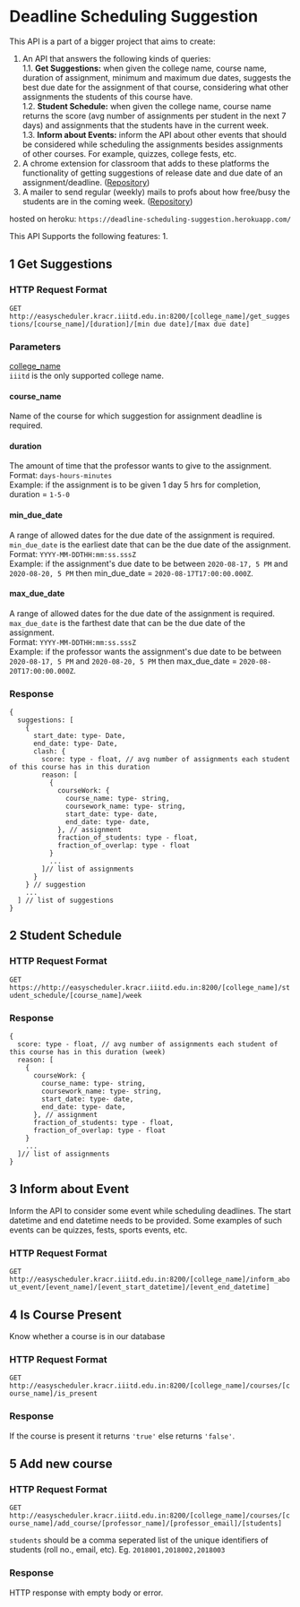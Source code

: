 # Deadline Scheduling Suggestion

This API is a part of a bigger project that aims to create:
1. An API that answers the following kinds of queries:    
 1.1. **Get Suggestions:** when given the college name, course name, duration of assignment, minimum and maximum due dates, suggests the best due date for the assignment of that course, considering what other assignments the students of this course have.     
 1.2. **Student Schedule:** when given the college name, course name returns the score (avg number of assignments per student in the next 7 days) and assignments that the students have in the current week.  
 1.3. **Inform about Events:** inform the API about other events that should be considered while scheduling the assignments besides assignments of other courses. For example, quizzes, college fests, etc.
2. A chrome extension for classroom that adds to these platforms the functionality of getting suggestions of release date and due date of an assignment/deadline. ([Repository](https://github.com/oshhh/google-classroom-extension))      
3. A mailer to send regular (weekly) mails to profs about how free/busy the students are in the coming week. ([Repository](https://github.com/oshhh/weekly-mailer))

hosted on heroku: `https://deadline-scheduling-suggestion.herokuapp.com/`    

This API Supports the following features:
1. 

## 1   Get Suggestions

### HTTP Request Format
`GET http://easyscheduler.kracr.iiitd.edu.in:8200/[college_name]/get_suggestions/[course_name]/[duration]/[min due date]/[max due date]` 

### Parameters
<ins>college_name</ins>    
`iiitd` is the only supported college name.   

#### course_name    
Name of the course for which suggestion for assignment deadline is required.  

#### duration    
The amount of time that the professor wants to give to the assignment.  
Format: `days-hours-minutes`     
Example: if the assignment is to be given 1 day 5 hrs for completion, duration = `1-5-0`     

#### min_due_date  
A range of allowed dates for the due date of the assignment is required. `min_due_date` is the earliest date that can be the due date of the assignment.    
Format: `YYYY-MM-DDTHH:mm:ss.sssZ`    
Example: if the assignment's due date to be between `2020-08-17, 5 PM` and `2020-08-20, 5 PM` then min_due_date = `2020-08-17T17:00:00.000Z`.   

#### max_due_date  
A range of allowed dates for the due date of the assignment is required. `max_due_date` is the farthest date that can be the due date of the assignment.    
Format: `YYYY-MM-DDTHH:mm:ss.sssZ`    
Example: if the professor wants the assignment's due date to be between `2020-08-17, 5 PM` and `2020-08-20, 5 PM` then max_due_date = `2020-08-20T17:00:00.000Z`.   

### Response
```
{
  suggestions: [
    {
      start_date: type- Date, 
      end_date: type- Date, 
      clash: {
        score: type - float, // avg number of assignments each student of this course has in this duration
        reason: [
          {
            courseWork: {
              course_name: type- string, 
              coursework_name: type- string,
              start_date: type- date,
              end_date: type- date,
            }, // assignment
            fraction_of_students: type - float,
            fraction_of_overlap: type - float
          }
          ... 
        ]// list of assignments
      }
    } // suggestion
    ...
  ] // list of suggestions
}
```

## 2   Student Schedule

### HTTP Request Format
`GET https://http://easyscheduler.kracr.iiitd.edu.in:8200/[college_name]/student_schedule/[course_name]/week`

### Response
```
{
  score: type - float, // avg number of assignments each student of this course has in this duration (week)
  reason: [
    {
      courseWork: {
        course_name: type- string, 
        coursework_name: type- string,
        start_date: type- date,
        end_date: type- date,
      }, // assignment
      fraction_of_students: type - float,
      fraction_of_overlap: type - float
    }
    ... 
  ]// list of assignments
}
```

## 3   Inform about Event
Inform the API to consider some event while scheduling deadlines. The start datetime and end datetime needs to be provided. Some examples of such events can be quizzes, fests, sports events, etc.

### HTTP Request Format
`GET http://easyscheduler.kracr.iiitd.edu.in:8200/[college_name]/inform_about_event/[event_name]/[event_start_datetime]/[event_end_datetime]`

## 4   Is Course Present
Know whether a course is in our database

### HTTP Request Format
`GET http://easyscheduler.kracr.iiitd.edu.in:8200/[college_name]/courses/[course_name]/is_present`

### Response
If the course is present it returns `'true'` else returns `'false'`.

## 5   Add new course

### HTTP Request Format
`GET http://easyscheduler.kracr.iiitd.edu.in:8200/[college_name]/courses/[course_name]/add_course/[professor_name]/[professor_email]/[students]`

`students` should be a comma seperated list of the unique identifiers of students (roll no., email, etc). Eg. `2018001,2018002,2018003`

### Response
HTTP response with empty body or error.

